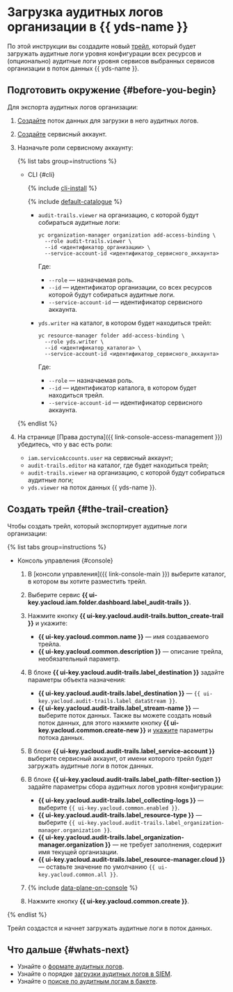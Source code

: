# Загрузка аудитных логов организации в {{ yds-name }}

По этой инструкции вы создадите новый [трейл](../concepts/trail.md), который будет загружать аудитные логи уровня конфигурации всех ресурсов и (опционально) аудитные логи уровня сервисов выбранных сервисов организации в поток данных {{ yds-name }}.


## Подготовить окружение {#before-you-begin}

Для экспорта аудитных логов организации:

1. [Создайте](../../data-streams/operations/manage-streams.md#create-data-stream) поток данных для загрузки в него аудитных логов.
1. [Создайте](../../iam/operations/sa/create.md) сервисный аккаунт.
1. Назначьте роли сервисному аккаунту:

    {% list tabs group=instructions %}

    - CLI {#cli}

      {% include [cli-install](../../_includes/cli-install.md) %}

      {% include [default-catalogue](../../_includes/default-catalogue.md) %}

      * `audit-trails.viewer` на организацию, с которой будут собираться аудитные логи:

        ```
        yc organization-manager organization add-access-binding \
          --role audit-trails.viewer \
          --id <идентификатор_организации> \
          --service-account-id <идентификатор_сервисного_аккаунта>
        ```

        Где:
        * `--role` — назначаемая роль.
        * `--id` — идентификатор организации, со всех ресурсов которой будут собираться аудитные логи.
        * `--service-account-id` — идентификатор сервисного аккаунта.

      * `yds.writer` на каталог, в котором будет находиться трейл:

        ```
        yc resource-manager folder add-access-binding \
          --role yds.writer \
          --id <идентификатор_каталога> \
          --service-account-id <идентификатор_сервисного_аккаунта>
        ```

        Где:
        * `--role` — назначаемая роль.
        * `--id` — идентификатор каталога, в котором будет находиться трейл.
        * `--service-account-id` — идентификатор сервисного аккаунта.

    {% endlist %}

1. На странице [Права доступа]({{ link-console-access-management }}) убедитесь, что у вас есть роли:
    * `iam.serviceAccounts.user` на сервисный аккаунт;
    * `audit-trails.editor` на каталог, где будет находиться трейл;
    * `audit-trails.viewer` на организацию, с которой будут собираться аудитные логи;
    * `yds.viewer` на поток данных {{ yds-name }}.


## Создать трейл {#the-trail-creation}

Чтобы создать трейл, который экспортирует аудитные логи организации:

{% list tabs group=instructions %}

- Консоль управления {#console}

  1. В [консоли управления]({{ link-console-main }}) выберите каталог, в котором вы хотите разместить трейл.
  1. Выберите сервис **{{ ui-key.yacloud.iam.folder.dashboard.label_audit-trails }}**.

  1. Нажмите кнопку **{{ ui-key.yacloud.audit-trails.button_create-trail }}** и укажите:

      * **{{ ui-key.yacloud.common.name }}** — имя создаваемого трейла.
      * **{{ ui-key.yacloud.common.description }}** — описание трейла, необязательный параметр.

  1. В блоке **{{ ui-key.yacloud.audit-trails.label_destination }}** задайте параметры объекта назначения:

      * **{{ ui-key.yacloud.audit-trails.label_destination }}** — `{{ ui-key.yacloud.audit-trails.label_dataStream }}`.
      * **{{ ui-key.yacloud.audit-trails.label_stream-name }}** — выберите поток данных. Также вы можете создать новый поток данных, для этого нажмите кнопку **{{ ui-key.yacloud.common.create-new }}** и [укажите](../../data-streams/operations/manage-streams.md#create-data-stream) параметры потока данных.

  1. В блоке **{{ ui-key.yacloud.audit-trails.label_service-account }}** выберите сервисный аккаунт, от имени которого трейл будет загружать аудитные логи в поток данных.

  1. В блоке **{{ ui-key.yacloud.audit-trails.label_path-filter-section }}** задайте параметры сбора аудитных логов уровня конфигурации:

      * **{{ ui-key.yacloud.audit-trails.label_collecting-logs }}** — выберите `{{ ui-key.yacloud.common.enabled }}`.
      * **{{ ui-key.yacloud.audit-trails.label_resource-type }}** — выберите `{{ ui-key.yacloud.audit-trails.label_organization-manager.organization }}`.
      * **{{ ui-key.yacloud.audit-trails.label_organization-manager.organization }}** — не требует заполнения, содержит имя текущей организации.
      * **{{ ui-key.yacloud.audit-trails.label_resource-manager.cloud }}** — оставьте значение по умолчанию `{{ ui-key.yacloud.common.all }}`.

  1. {% include [data-plane-on-console](../../_includes/audit-trails/data-plane-on-console.md) %}

  1. Нажмите кнопку **{{ ui-key.yacloud.common.create }}**.

{% endlist %}

Трейл создастся и начнет загружать аудитные логи в поток данных. 


## Что дальше {#whats-next} 

* Узнайте о [формате аудитных логов](../concepts/format.md).
* Узнайте о порядке [загрузки аудитных логов в SIEM](../concepts/export-siem.md).
* Узнайте о [поиске по аудитным логам в бакете](../tutorials/search-bucket.md).
